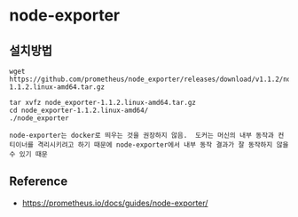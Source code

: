 # node-exporter 

## 설치방법
```
wget https://github.com/prometheus/node_exporter/releases/download/v1.1.2/node_exporter-1.1.2.linux-amd64.tar.gz

tar xvfz node_exporter-1.1.2.linux-amd64.tar.gz
cd node_exporter-1.1.2.linux-amd64/
./node_exporter
```

``
node-exporter는 docker로 띄우는 것을 권장하지 않음. 
도커는 머신의 내부 동작과 컨티이너를 격리시키려고 하기 때문에 node-exporter에서 내부 동작 결과가 잘 동작하지 않을 수 있기 때문
``

## Reference
- https://prometheus.io/docs/guides/node-exporter/
